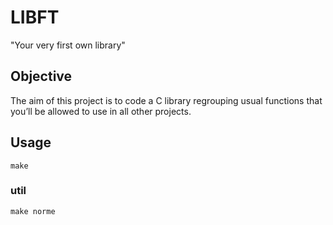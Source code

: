 # LIBFT

"Your very first own library"

## Objective

The aim of this project is to code a C library regrouping usual functions that you’ll be allowed to use in all other projects.

## Usage

`make`
### util
`make norme`
